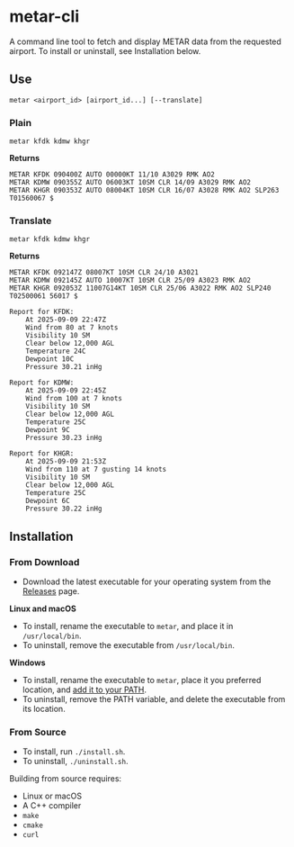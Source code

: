 # metar-cli

A command line tool to fetch and display METAR data from the requested airport.
To install or uninstall, see Installation below.

## Use

```
metar <airport_id> [airport_id...] [--translate]
```

### Plain

```
metar kfdk kdmw khgr
```

**Returns**

```
METAR KFDK 090400Z AUTO 00000KT 11/10 A3029 RMK AO2
METAR KDMW 090355Z AUTO 06003KT 10SM CLR 14/09 A3029 RMK AO2
METAR KHGR 090353Z AUTO 08004KT 10SM CLR 16/07 A3028 RMK AO2 SLP263 T01560067 $
```

### Translate


```
metar kfdk kdmw khgr
```

**Returns**

```
METAR KFDK 092147Z 08007KT 10SM CLR 24/10 A3021
METAR KDMW 092145Z AUTO 10007KT 10SM CLR 25/09 A3023 RMK AO2
METAR KHGR 092053Z 11007G14KT 10SM CLR 25/06 A3022 RMK AO2 SLP240 T02500061 56017 $

Report for KFDK:
	At 2025-09-09 22:47Z
	Wind from 80 at 7 knots
	Visibility 10 SM
	Clear below 12,000 AGL
	Temperature 24C
	Dewpoint 10C
	Pressure 30.21 inHg

Report for KDMW:
	At 2025-09-09 22:45Z
	Wind from 100 at 7 knots
	Visibility 10 SM
	Clear below 12,000 AGL
	Temperature 25C
	Dewpoint 9C
	Pressure 30.23 inHg

Report for KHGR:
	At 2025-09-09 21:53Z
	Wind from 110 at 7 gusting 14 knots
	Visibility 10 SM
	Clear below 12,000 AGL
	Temperature 25C
	Dewpoint 6C
	Pressure 30.22 inHg
```

## Installation

### From Download

- Download the latest executable for your operating system from the [Releases](https://github.com/misterrodg/metar-cli/releases) page.

**Linux and macOS**
- To install, rename the executable to `metar`, and place it in `/usr/local/bin`.
- To uninstall, remove the executable from `/usr/local/bin`.

**Windows**
- To install, rename the executable to `metar`, place it you preferred location, and [add it to your PATH](https://stackoverflow.com/questions/4822400/register-an-exe-so-you-can-run-it-from-any-command-line-in-windows).
- To uninstall, remove the PATH variable, and delete the executable from its location.

### From Source

- To install, run `./install.sh`.
- To uninstall, `./uninstall.sh`.

Building from source requires:

- Linux or macOS
- A C++ compiler
- `make`
- `cmake`
- `curl`

